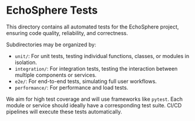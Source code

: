 # EchoSphere Tests

This directory contains all automated tests for the EchoSphere project, ensuring code quality, reliability, and correctness.

Subdirectories may be organized by:
- `unit/`: For unit tests, testing individual functions, classes, or modules in isolation.
- `integration/`: For integration tests, testing the interaction between multiple components or services.
- `e2e/`: For end-to-end tests, simulating full user workflows.
- `performance/`: For performance and load tests.

We aim for high test coverage and will use frameworks like `pytest`.
Each module or service should ideally have a corresponding test suite.
CI/CD pipelines will execute these tests automatically.
